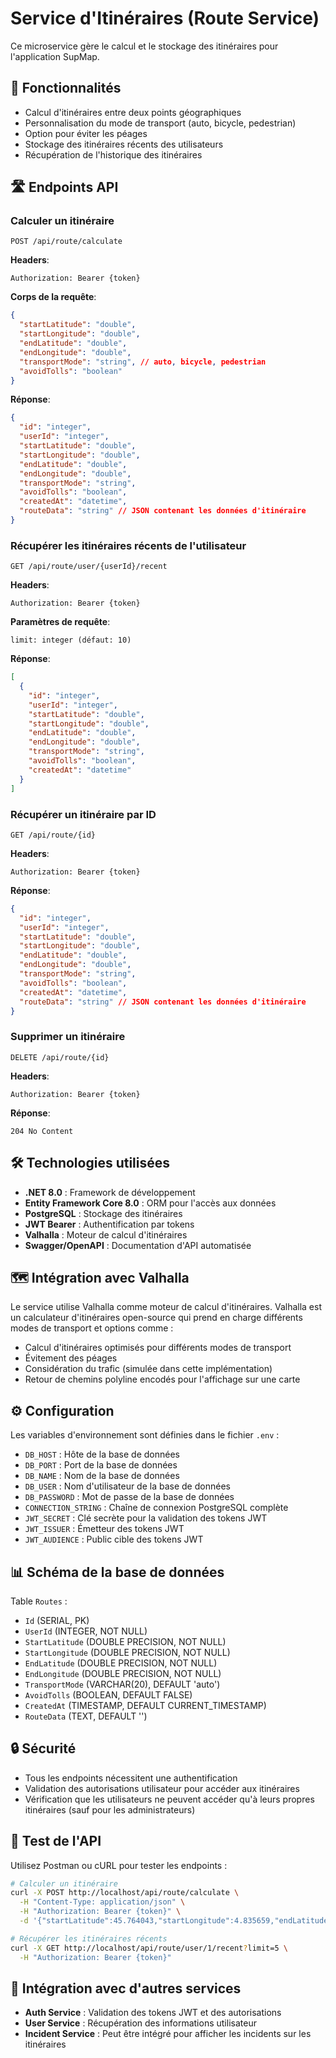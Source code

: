# Service d'Itinéraires (Route Service)

Ce microservice gère le calcul et le stockage des itinéraires pour l'application SupMap.

## 🚗 Fonctionnalités

- Calcul d'itinéraires entre deux points géographiques
- Personnalisation du mode de transport (auto, bicycle, pedestrian)
- Option pour éviter les péages
- Stockage des itinéraires récents des utilisateurs
- Récupération de l'historique des itinéraires

## 🛣️ Endpoints API

### Calculer un itinéraire
```
POST /api/route/calculate
```

**Headers**:
```
Authorization: Bearer {token}
```

**Corps de la requête**:
```json
{
  "startLatitude": "double",
  "startLongitude": "double",
  "endLatitude": "double",
  "endLongitude": "double",
  "transportMode": "string", // auto, bicycle, pedestrian
  "avoidTolls": "boolean"
}
```

**Réponse**:
```json
{
  "id": "integer",
  "userId": "integer",
  "startLatitude": "double",
  "startLongitude": "double",
  "endLatitude": "double",
  "endLongitude": "double",
  "transportMode": "string",
  "avoidTolls": "boolean",
  "createdAt": "datetime",
  "routeData": "string" // JSON contenant les données d'itinéraire
}
```

### Récupérer les itinéraires récents de l'utilisateur
```
GET /api/route/user/{userId}/recent
```

**Headers**:
```
Authorization: Bearer {token}
```

**Paramètres de requête**:
```
limit: integer (défaut: 10)
```

**Réponse**:
```json
[
  {
    "id": "integer",
    "userId": "integer",
    "startLatitude": "double",
    "startLongitude": "double",
    "endLatitude": "double",
    "endLongitude": "double",
    "transportMode": "string",
    "avoidTolls": "boolean",
    "createdAt": "datetime"
  }
]
```

### Récupérer un itinéraire par ID
```
GET /api/route/{id}
```

**Headers**:
```
Authorization: Bearer {token}
```

**Réponse**:
```json
{
  "id": "integer",
  "userId": "integer",
  "startLatitude": "double",
  "startLongitude": "double",
  "endLatitude": "double",
  "endLongitude": "double",
  "transportMode": "string",
  "avoidTolls": "boolean",
  "createdAt": "datetime",
  "routeData": "string" // JSON contenant les données d'itinéraire
}
```

### Supprimer un itinéraire
```
DELETE /api/route/{id}
```

**Headers**:
```
Authorization: Bearer {token}
```

**Réponse**:
```
204 No Content
```

## 🛠️ Technologies utilisées

- **.NET 8.0** : Framework de développement
- **Entity Framework Core 8.0** : ORM pour l'accès aux données
- **PostgreSQL** : Stockage des itinéraires
- **JWT Bearer** : Authentification par tokens
- **Valhalla** : Moteur de calcul d'itinéraires
- **Swagger/OpenAPI** : Documentation d'API automatisée

## 🗺️ Intégration avec Valhalla

Le service utilise Valhalla comme moteur de calcul d'itinéraires. Valhalla est un calculateur d'itinéraires open-source qui prend en charge différents modes de transport et options comme :

- Calcul d'itinéraires optimisés pour différents modes de transport
- Évitement des péages
- Considération du trafic (simulée dans cette implémentation)
- Retour de chemins polyline encodés pour l'affichage sur une carte

## ⚙️ Configuration

Les variables d'environnement sont définies dans le fichier `.env` :

- `DB_HOST` : Hôte de la base de données
- `DB_PORT` : Port de la base de données
- `DB_NAME` : Nom de la base de données
- `DB_USER` : Nom d'utilisateur de la base de données
- `DB_PASSWORD` : Mot de passe de la base de données
- `CONNECTION_STRING` : Chaîne de connexion PostgreSQL complète
- `JWT_SECRET` : Clé secrète pour la validation des tokens JWT
- `JWT_ISSUER` : Émetteur des tokens JWT
- `JWT_AUDIENCE` : Public cible des tokens JWT

## 📊 Schéma de la base de données

Table `Routes` :
- `Id` (SERIAL, PK)
- `UserId` (INTEGER, NOT NULL)
- `StartLatitude` (DOUBLE PRECISION, NOT NULL)
- `StartLongitude` (DOUBLE PRECISION, NOT NULL)
- `EndLatitude` (DOUBLE PRECISION, NOT NULL)
- `EndLongitude` (DOUBLE PRECISION, NOT NULL)
- `TransportMode` (VARCHAR(20), DEFAULT 'auto')
- `AvoidTolls` (BOOLEAN, DEFAULT FALSE)
- `CreatedAt` (TIMESTAMP, DEFAULT CURRENT_TIMESTAMP)
- `RouteData` (TEXT, DEFAULT '')

## 🔒 Sécurité

- Tous les endpoints nécessitent une authentification
- Validation des autorisations utilisateur pour accéder aux itinéraires
- Vérification que les utilisateurs ne peuvent accéder qu'à leurs propres itinéraires (sauf pour les administrateurs)

## 🧪 Test de l'API

Utilisez Postman ou cURL pour tester les endpoints :

```bash
# Calculer un itinéraire
curl -X POST http://localhost/api/route/calculate \
  -H "Content-Type: application/json" \
  -H "Authorization: Bearer {token}" \
  -d '{"startLatitude":45.764043,"startLongitude":4.835659,"endLatitude":45.757814,"endLongitude":4.832011,"transportMode":"auto","avoidTolls":false}'

# Récupérer les itinéraires récents
curl -X GET http://localhost/api/route/user/1/recent?limit=5 \
  -H "Authorization: Bearer {token}"
```

## 🔌 Intégration avec d'autres services

- **Auth Service** : Validation des tokens JWT et des autorisations
- **User Service** : Récupération des informations utilisateur
- **Incident Service** : Peut être intégré pour afficher les incidents sur les itinéraires